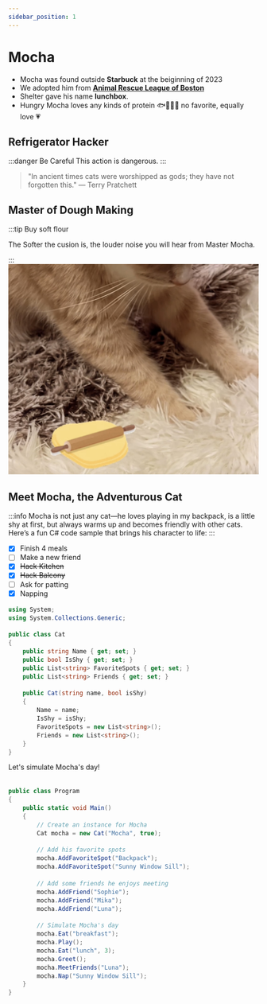 ```yaml
---
sidebar_position: 1
---
```


# Mocha

- Mocha was found outside **Starbuck** at the beiginning of 2023
- We adopted him from **[Animal Rescue League of Boston](https://www.arlboston.org/)**
- Shelter gave his name **lunchbox**.
- Hungry Mocha loves any kinds of protein 🐟🐔🐑🍣 no favorite, equally love 💗

## Refrigerator Hacker
:::danger Be Careful
This action is dangerous.
:::

> "In ancient times cats were worshipped as gods; they have not forgotten this." — Terry Pratchett

## Master of Dough Making
:::tip Buy soft flour

The Softer the cusion is, the louder noise you will hear from Master Mocha.

:::
![Mocha making dough](./img/mocha-dough.jpg)

## Meet Mocha, the Adventurous Cat
:::info
Mocha is not just any cat—he loves playing in my backpack, is a little shy at first, but always warms up and becomes friendly with other cats. Here’s a fun C# code sample that brings his character to life:
:::

- [x] Finish 4 meals
- [ ] Make a new friend
- [x] ~~Hack Kitchen~~
- [x] ~~Hack Balcony~~
- [ ] Ask for patting
- [x] Napping

```csharp
using System;
using System.Collections.Generic;

public class Cat
{
    public string Name { get; set; }
    public bool IsShy { get; set; }
    public List<string> FavoriteSpots { get; set; }
    public List<string> Friends { get; set; }

    public Cat(string name, bool isShy)
    {
        Name = name;
        IsShy = isShy;
        FavoriteSpots = new List<string>();
        Friends = new List<string>();
    }
}
```


Let's simulate Mocha's day!

```csharp

public class Program
{
    public static void Main()
    {
        // Create an instance for Mocha
        Cat mocha = new Cat("Mocha", true);
        
        // Add his favorite spots
        mocha.AddFavoriteSpot("Backpack");
        mocha.AddFavoriteSpot("Sunny Window Sill");

        // Add some friends he enjoys meeting
        mocha.AddFriend("Sophie");
        mocha.AddFriend("Mika");
        mocha.AddFriend("Luna");
        
        // Simulate Mocha's day
        mocha.Eat("breakfast");
        mocha.Play();
        mocha.Eat("lunch", 3);
        mocha.Greet();
        mocha.MeetFriends("Luna");
        mocha.Nap("Sunny Window Sill");
    }
}